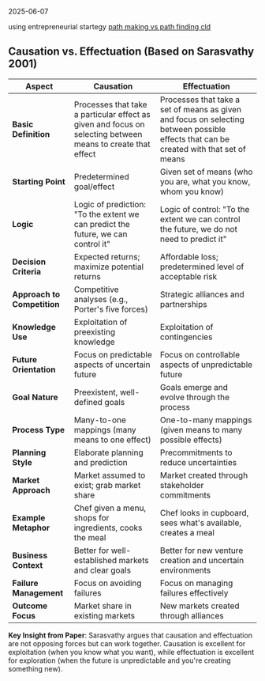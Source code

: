 2025-06-07

using entrepreneurial startegy [path making vs path finding cld](https://claude.ai/chat/ab0ba1d4-8cad-4921-8728-6700e52d8616)

## Causation vs. Effectuation (Based on Sarasvathy 2001)

|**Aspect**|**Causation**|**Effectuation**|
|---|---|---|
|**Basic Definition**|Processes that take a particular effect as given and focus on selecting between means to create that effect|Processes that take a set of means as given and focus on selecting between possible effects that can be created with that set of means|
|**Starting Point**|Predetermined goal/effect|Given set of means (who you are, what you know, whom you know)|
|**Logic**|Logic of prediction: "To the extent we can predict the future, we can control it"|Logic of control: "To the extent we can control the future, we do not need to predict it"|
|**Decision Criteria**|Expected returns; maximize potential returns|Affordable loss; predetermined level of acceptable risk|
|**Approach to Competition**|Competitive analyses (e.g., Porter's five forces)|Strategic alliances and partnerships|
|**Knowledge Use**|Exploitation of preexisting knowledge|Exploitation of contingencies|
|**Future Orientation**|Focus on predictable aspects of uncertain future|Focus on controllable aspects of unpredictable future|
|**Goal Nature**|Preexistent, well-defined goals|Goals emerge and evolve through the process|
|**Process Type**|Many-to-one mappings (many means to one effect)|One-to-many mappings (given means to many possible effects)|
|**Planning Style**|Elaborate planning and prediction|Precommitments to reduce uncertainties|
|**Market Approach**|Market assumed to exist; grab market share|Market created through stakeholder commitments|
|**Example Metaphor**|Chef given a menu, shops for ingredients, cooks the meal|Chef looks in cupboard, sees what's available, creates a meal|
|**Business Context**|Better for well-established markets and clear goals|Better for new venture creation and uncertain environments|
|**Failure Management**|Focus on avoiding failures|Focus on managing failures effectively|
|**Outcome Focus**|Market share in existing markets|New markets created through alliances|

**Key Insight from Paper**: Sarasvathy argues that causation and effectuation are not opposing forces but can work together. Causation is excellent for exploitation (when you know what you want), while effectuation is excellent for exploration (when the future is unpredictable and you're creating something new).